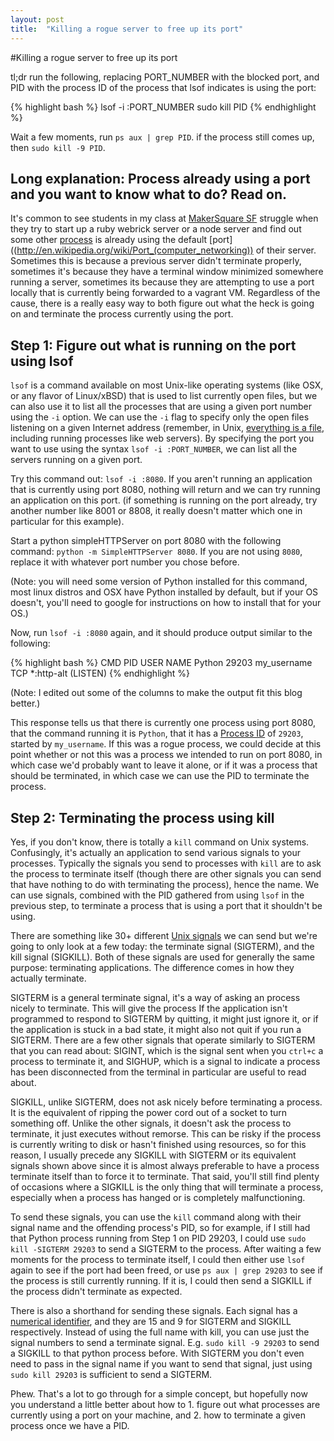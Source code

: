 ```yaml
---
layout: post
title:  "Killing a rogue server to free up its port"
---
```

#Killing a rogue server to free up its port

tl;dr run the following, replacing PORT_NUMBER with the blocked port, and PID with the process ID of the process that lsof indicates is using the port:

{% highlight bash %}
lsof -i :PORT_NUMBER
sudo kill PID
{% endhighlight %}

Wait a few moments, run `ps aux | grep PID`. if the process still comes up, then `sudo kill -9 PID`.

## Long explanation: Process already using a port and you want to know what to do? Read on.
It's common to see students in my class at [MakerSquare SF](http://www.makersquare.com) struggle when they try to start up a ruby webrick server or a node server and find out some other [process](http://en.wikipedia.org/wiki/Process_(computing)) is already using the default [port]((http://en.wikipedia.org/wiki/Port_(computer_networking)) of their server.  Sometimes this is because a previous server didn't terminate properly, sometimes it's because they have a terminal window minimized somewhere running a server, sometimes its because they are attempting to use a port locally that is currently being forwarded to a vagrant VM. Regardless of the cause, there is a really easy way to both figure out what the heck is going on and terminate the process currently using the port.

## Step 1: Figure out what is running on the port using lsof
`lsof` is a command available on most Unix-like operating systems (like OSX, or any flavor of Linux/xBSD) that is used to list currently open files, but we can also use it to list all the processes that are using a given port number using the `-i` option. We can use the `-i` flag to specify only the open files listening on a given Internet address (remember, in Unix, [everything is a file](http://en.wikipedia.org/wiki/Everything_is_a_file), including running processes like web servers). By specifying the port you want to use using the syntax `lsof -i :PORT_NUMBER`, we can list all the servers running on a given port.

Try this command out: `lsof -i :8080`. If you aren't running an application that is currently using port 8080, nothing will return and we can try running an application on this port. (if something is running on the port already, try another number like 8001 or 8808, it really doesn't matter which one in particular for this example).

Start a python simpleHTTPServer on port 8080 with the following command: `python -m SimpleHTTPServer 8080`. If you are not using `8080`, replace it with whatever port number you chose before.

(Note: you will need some version of Python installed for this command, most linux distros and OSX have Python installed by default, but if your OS doesn't, you'll need to google for instructions on how to install that for your OS.)

Now, run `lsof -i :8080` again, and it should produce output similar to the following:

{% highlight bash %}
CMD     PID   USER         NAME
Python  29203 my_username  TCP *:http-alt (LISTEN)
{% endhighlight %}

(Note: I edited out some of the columns to make the output fit this blog better.)

This response tells us that there is currently one process using port 8080, that the command running it is `Python`, that it has a [Process ID](http://en.wikipedia.org/wiki/Process_identifier) of `29203`, started by `my_username`. If this was a rogue process, we could decide at this point whether or not this was a process we intended to run on port 8080, in which case we'd probably want to leave it alone, or if it was a process that should be terminated, in which case we can use the PID to terminate the process.

## Step 2: Terminating the process using kill
Yes, if you don't know, there is totally a `kill` command on Unix systems. Confusingly, it's actually an application to send various signals to your processes. Typically the signals you send to processes with `kill` are to ask the process to terminate itself (though there are other signals you can send that have nothing to do with terminating the process), hence the name. We can use signals, combined with the PID gathered from using `lsof` in the previous step, to terminate a process that is using a port that it shouldn't be using.

There are something like 30+ different [Unix signals](http://en.wikipedia.org/wiki/Unix_signal) we can send but we're going to only look at a few today: the terminate signal (SIGTERM), and the kill signal (SIGKILL). Both of these signals are used for generally the same purpose: terminating applications. The difference comes in how they actually terminate.

SIGTERM is a general terminate signal, it's a way of asking an process nicely to terminate. This will give the process  If the application isn't programmed to respond to SIGTERM by quitting, it might just ignore it, or if the application is stuck in a bad state, it might also not quit if you run a SIGTERM. There are a few other signals that operate similarly to SIGTERM that you can read about: SIGINT, which is the signal sent when you `ctrl+c` a process to terminate it, and SIGHUP, which is a signal to indicate a process has been disconnected from the terminal in particular are useful to read about.

SIGKILL, unlike SIGTERM, does not ask nicely before terminating a process. It is the equivalent of ripping the power cord out of a socket to turn something off. Unlike the other signals, it doesn't ask the process to terminate, it just executes without remorse. This can be risky if the process is currently writing to disk or hasn't finished using resources, so for this reason, I usually precede any SIGKILL with SIGTERM or its equivalent signals shown above since it is almost always preferable to have a process terminate itself than to force it to terminate. That said, you'll still find plenty of occasions where a SIGKILL is the only thing that will terminate a process, especially when a process has hanged or is completely malfunctioning.

To send these signals, you can use the `kill` command along with their signal name and the offending process's PID, so for example, if I still had that Python process running from Step 1 on PID 29203, I could use `sudo kill -SIGTERM 29203` to send a SIGTERM to the process. After waiting a few moments for the process to terminate itself, I could then either use `lsof` again to see if the port had been freed, or use `ps aux | grep 29203` to see if the process is still currently running. If it is, I could then send a SIGKILL if the process didn't terminate as expected.

There is also a shorthand for sending these signals. Each signal has a [numerical identifier](http://people.cs.pitt.edu/~alanjawi/cs449/code/shell/UnixSignals.htm), and they are 15 and 9 for SIGTERM and SIGKILL respectively. Instead of using the full name with kill, you can use just the signal numbers to send a terminate signal. E.g. `sudo kill -9 29203` to send a SIGKILL to that python process before. With SIGTERM you don't even need to pass in the signal name if you want to send that signal, just using `sudo kill 29203` is sufficient to send a SIGTERM.

Phew. That's a lot to go through for a simple concept, but hopefully now you understand a little better about how to 1. figure out what processes are currently using a port on your machine, and 2. how to terminate a given process once we have a PID.
